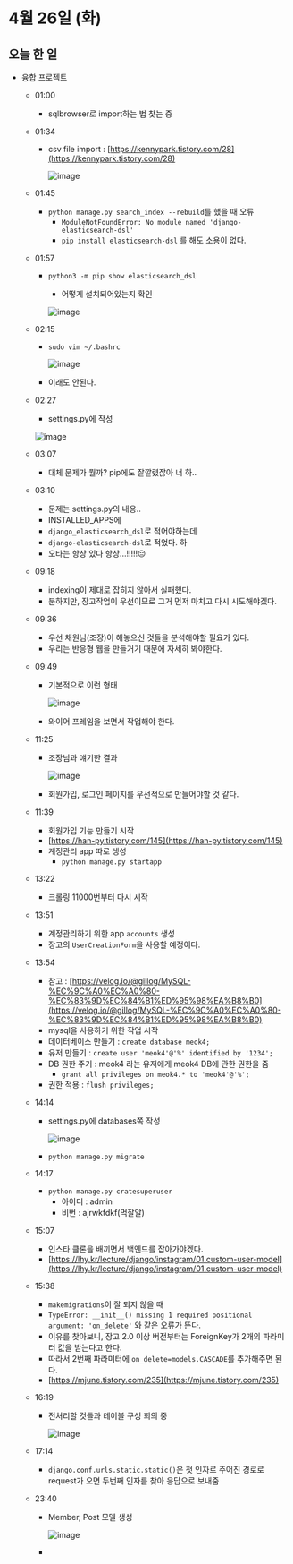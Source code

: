 # 4월 26일 (화)

## 오늘 한 일

* 융합 프로젝트

  * 01:00

    * sqlbrowser로 import하는 법 찾는 중

  * 01:34

    * csv file import : [https://kennypark.tistory.com/28](https://kennypark.tistory.com/28)

      ![image](https://user-images.githubusercontent.com/75322297/165134811-3e947b31-40b5-496b-92e8-465696cad123.png)

  * 01:45

    * `python manage.py search_index --rebuild`를 했을 때 오류
      * `ModuleNotFoundError: No module named 'django-elasticsearch-dsl'`
      * `pip install elasticsearch-dsl` 를 해도 소용이 없다.

  * 01:57

    * `python3 -m pip show elasticsearch_dsl`

      * 어떻게 설치되어있는지 확인

      ![image](https://user-images.githubusercontent.com/75322297/165137290-41cdf429-9826-445f-8e15-c4ab8dc7a66d.png)

  * 02:15

    * `sudo vim ~/.bashrc`

      ![image](https://user-images.githubusercontent.com/75322297/165139945-b757ab51-3d09-4d3e-8993-2dc6110d7d3c.png)

    * 이래도 안된다.

  * 02:27

    * settings.py에 작성

    ![image](https://user-images.githubusercontent.com/75322297/165141667-4dfa7e30-c162-4593-8b89-42c52d692aff.png)

  * 03:07

    * 대체 문제가 뭘까? pip에도 잘깔렸잖아 너 하..

  * 03:10

    * 문제는 settings.py의 내용..
    * INSTALLED_APPS에
    * `django_elasticsearch_dsl`로 적어야하는데 
    * `django-elasticsearch-dsl`로 적었다. 하
    * 오타는 항상 있다 항상...!!!!!😑

  * 09:18

    * indexing이 제대로 잡히지 않아서 실패했다.
    * 분하지만, 장고작업이 우선이므로 그거 먼저 마치고 다시 시도해야겠다.
    
  * 09:36
  
    * 우선 채원님(조장)이 해놓으신 것들을 분석해야할 필요가 있다.
    * 우리는 반응형 웹을 만들거기 때문에 자세히 봐야한다.
  
  * 09:49
  
    * 기본적으로 이런 형태
  
      ![image](https://user-images.githubusercontent.com/75322297/165197328-dcab2723-a7a6-486a-801e-32227f34fc28.png)
  
    * 와이어 프레임을 보면서 작업해야 한다.
  
  * 11:25
  
    * 조장님과 얘기한 결과
  
      ![image](https://user-images.githubusercontent.com/75322297/165207171-66fa05ca-56bb-49a3-accd-f7648faff831.png)
  
    * 회원가입, 로그인 페이지를 우선적으로 만들어야할 것 같다.
  
  * 11:39
  
    * 회원가입 기능 만들기 시작
    * [https://han-py.tistory.com/145](https://han-py.tistory.com/145)
    * 계정관리 app 따로 생성
      * `python manage.py startapp`
  
  * 13:22
  
    * 크롤링 11000번부터 다시 시작
  
  * 13:51
  
    * 계정관리하기 위한 app `accounts` 생성
    * 장고의 `UserCreationForm`을 사용할 예정이다.
  
  * 13:54
  
    * 참고 : [https://velog.io/@gillog/MySQL-%EC%9C%A0%EC%A0%80-%EC%83%9D%EC%84%B1%ED%95%98%EA%B8%B0](https://velog.io/@gillog/MySQL-%EC%9C%A0%EC%A0%80-%EC%83%9D%EC%84%B1%ED%95%98%EA%B8%B0)
    * mysql을 사용하기 위한 작업 시작
    * 데이터베이스 만들기  : `create database meok4;`
    * 유저 만들기 : `create user 'meok4'@'%' identified by '1234';`
    * DB 권한 주기 : meok4 라는 유저에게 meok4 DB에 관한 권한을 줌
      * `grant all privileges on meok4.* to 'meok4'@'%';`
    * 권한 적용 : `flush privileges;`
  
  * 14:14
  
    * settings.py에 databases쪽 작성
  
      ![image](https://user-images.githubusercontent.com/75322297/165226516-74975d73-13cb-4671-bfec-fc2c7bf31cfd.png)
  
    * `python manage.py migrate`
  
  * 14:17
  
    * `python manage.py cratesuperuser`
      * 아이디 : admin
      * 비번 : ajrwkfdkf(먹잘알)
  
  * 15:07
  
    * 인스타 클론을 배끼면서 백엔드를 잡아가야겠다.
    * [https://lhy.kr/lecture/django/instagram/01.custom-user-model](https://lhy.kr/lecture/django/instagram/01.custom-user-model)
  
  * 15:38
  
    * `makemigrations`이 잘 되지 않을 때
    * `TypeError: __init__() missing 1 required positional argument: 'on_delete'` 와 같은 오류가 뜬다.
    * 이유를 찾아보니, 장고 2.0 이상 버전부터는 ForeignKey가 2개의 파라미터 값을 받는다고 한다.
    * 따라서 2번째 파라미터에 `on_delete=models.CASCADE`를 추가해주면 된다.
    * [https://mjune.tistory.com/235](https://mjune.tistory.com/235)
  
  * 16:19
  
    * 전처리할 것들과 테이블 구성 회의 중
  
      ![image](https://user-images.githubusercontent.com/75322297/165244027-ca8c5da3-622a-42c7-bbb4-cba1c4bcdf1a.png)
  
  * 17:14
  
    * `django.conf.urls.static.static()`은 첫 인자로 주어진 경로로 request가 오면 두번째 인자를 찾아 응답으로 보내줌
  
  * 23:40
  
    * Member, Post 모델 생성
  
      ![image](https://user-images.githubusercontent.com/75322297/165339174-e204388b-e181-445c-b34d-adae2df36fdd.png)
  
    * 

